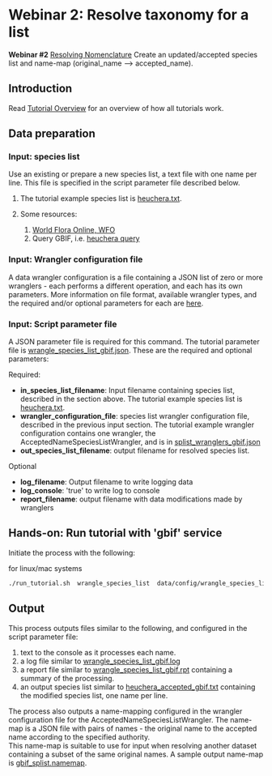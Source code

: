 # Webinar 2: Resolve taxonomy for a list

**Webinar #2**
[Resolving Nomenclature](https://docs.google.com/document/d/1CqYkCUlY40p8NnqM-GtcLju70jrAG45FGejJ26sS3_U/edit#heading=h.vyth2pntju9l)
Create an updated/accepted species list and name-map (original_name --> accepted_name).

## Introduction

Read [Tutorial Overview](../tutorial/w1_overview.md) for an overview of how all
tutorials work.

## Data preparation

### Input: species list

Use an existing or prepare a new species list, a text file with one name per line.  This
file is specified in the script parameter file described below.

1) The tutorial example species list is [heuchera.txt](../../data/input/heuchera.txt).
2) Some resources:

   1) [World Flora Online, WFO](http://www.worldfloraonline.org/)
   2) Query GBIF, i.e.
      [heuchera query](https://www.gbif.org/species/search?q=heuchera&rank=SPECIES&qField=SCIENTIFIC)

### Input: Wrangler configuration file

A data wrangler configuration is a file containing a JSON list of zero or more
wranglers - each performs a different operation, and each has its own parameters.
More information on file format, available wrangler types, and the required and/or
optional parameters for each are [here](wrangle_species_list.md).

### Input: Script parameter file

A JSON parameter file is required for this command.  The tutorial parameter file
is [wrangle_species_list_gbif.json](../../data/config/wrangle_species_list_gbif.json).
These are the required and optional parameters:

Required:

* **in_species_list_filename**: Input filename containing species list, described
  in the section above.  The tutorial example species list is
  [heuchera.txt](../../data/input/heuchera.txt).
* **wrangler_configuration_file**: species list wrangler configuration file,
  described in the previous input section.  The tutorial example wrangler
  configuration contains one wrangler, the AcceptedNameSpeciesListWrangler, and
  is in [splist_wranglers_gbif.json](../../data/wranglers/splist_wranglers_gbif.json)
* **out_species_list_filename**: output filename for resolved species list.

Optional

* **log_filename**: Output filename to write logging data
* **log_console**: 'true' to write log to console
* **report_filename**: output filename with data modifications made by wranglers

## Hands-on: Run tutorial with 'gbif' service

Initiate the process with the following:

for linux/mac systems

```zsh
./run_tutorial.sh  wrangle_species_list  data/config/wrangle_species_list_gbif.json
```

## Output

This process outputs files similar to the following, and configured in the script 
parameter file: 
1. text to the console as it processes each name.
2. a log file similar to 
   [wrangle_species_list_gbif.log](../../data/easy_bake/wrangle_species_list_gbif.log)
3. a report file similar to 
   [wrangle_species_list_gbif.rpt](../../data/easy_bake/wrangle_species_list_gbif.rpt)
   containing a summary of the processing.
4. an output species list similar to 
   [heuchera_accepted_gbif.txt](../../data/easy_bake/heuchera_accepted_gbif.txt)
   containing the modified species list, one name per line.

The process also outputs a name-mapping configured in the wrangler configuration file 
for the AcceptedNameSpeciesListWrangler.  The name-map is a JSON file with pairs of 
names - the original name to the accepted name according to the specified authority.  
This name-map is suitable to use for input when resolving another dataset containing a 
subset of the same original names.  A sample output name-map is 
[gbif_splist.namemap](../../data/output/gbif_splist.namemap).

